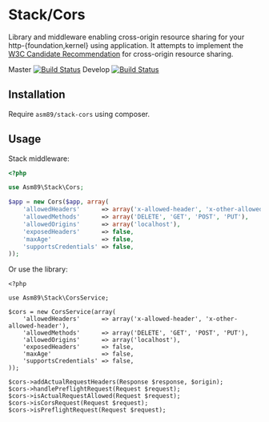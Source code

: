 # Stack/Cors

Library and middleware enabling cross-origin resource sharing for your
http-{foundation,kernel} using application. It attempts to implement the
[W3C Candidate Recommendation] for cross-origin resource sharing.

[W3C Candidate Recommendation]: http://www.w3.org/TR/cors/

Master [![Build Status](https://secure.travis-ci.org/asm89/stack-cors.png?branch=master)](http://travis-ci.org/asm89/stack-cors)
Develop [![Build Status](https://secure.travis-ci.org/asm89/stack-cors.png?branch=develop)](http://travis-ci.org/asm89/stack-cors)

## Installation

Require `asm89/stack-cors` using composer.

## Usage

Stack middleware:

```php
<?php

use Asm89\Stack\Cors;

$app = new Cors($app, array(
    'allowedHeaders'      => array('x-allowed-header', 'x-other-allowed-header'),
    'allowedMethods'      => array('DELETE', 'GET', 'POST', 'PUT'),
    'allowedOrigins'      => array('localhost'),
    'exposedHeaders'      => false,
    'maxAge'              => false,
    'supportsCredentials' => false,
));
```

Or use the library:

```
<?php

use Asm89\Stack\CorsService;

$cors = new CorsService(array(
    'allowedHeaders'      => array('x-allowed-header', 'x-other-allowed-header'),
    'allowedMethods'      => array('DELETE', 'GET', 'POST', 'PUT'),
    'allowedOrigins'      => array('localhost'),
    'exposedHeaders'      => false,
    'maxAge'              => false,
    'supportsCredentials' => false,
));

$cors->addActualRequestHeaders(Response $response, $origin);
$cors->handlePreflightRequest(Request $request);
$cors->isActualRequestAllowed(Request $request);
$cors->isCorsRequest(Request $request);
$cors->isPreflightRequest(Request $request);
```
